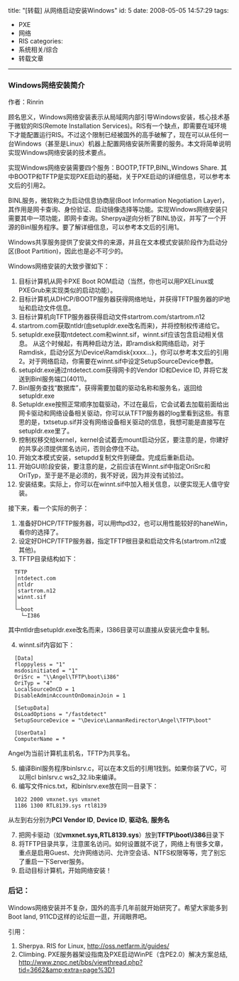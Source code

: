 title: "[转载] 从网络启动安装Windows"
id: 5
date: 2008-05-05 14:57:29
tags: 
- PXE
- 网络
- RIS
categories: 
- 系统相关/综合
- 转载文章
---

### Windows网络安装简介

作者：Rinrin

顾名思义，Windows网络安装表示从局域网内部引导Windows安装，核心技术基于微软的RIS(Remote Installation Services)。RIS有一个缺点，即需要在域环境下才能配置运行RIS。不过这个限制已经被国外的高手破解了，现在可以从任何一台Windows（甚至是Linux）机器上配置网络安装所需要的服务。本文将简单说明实现Windows网络安装的技术要点。

实现Windows网络安装需要四个服务：BOOTP,TFTP,BINL,Windows Share. 其中BOOTP和TFTP是实现PXE启动的基础，关于PXE启动的详细信息，可以参考本文后的引用2。

BINL服务，微软称之为启动信息协商层(Boot Information Negotiation Layer)，其作用是网卡查询、身份验证、启动镜像选择等功能。实现Windows网络安装只需要其中一项功能，即网卡查询。Sherpya逆向分析了BINL协议，并写了一个开源的Binl服务程序。要了解详细信息，可以参考本文后的引用1。

Windows共享服务提供了安装文件的来源，并且在文本模式安装阶段作为启动分区(Boot Partition)，因此也是必不可少的。

Windows网络安装的大致步骤如下：

1. 目标计算机从网卡PXE Boot ROM启动（当然，你也可以用PXELinux或PXEGrub来实现类似的启动功能）。
2. 目标计算机从DHCP/BOOTP服务器获得网络地址，并获得TFTP服务器的IP地址和启动文件信息。
3. 目标计算机向TFTP服务器获得启动文件startrom.com/startrom.n12
4. startrom.com获取ntldr(由setupldr.exe改名而来)，并将控制权传递给它。
5. setupldr.exe获取ntdetect.com和winnt.sif，winnt.sif应该包含启动相关信息。
   从这个时候起，有两种启动方法，即ramdisk和网络启动，对于Ramdisk，启动分区为\Device\Ramdisk{xxxx...}，你可以参考本文后的引用2。对于网络启动，你需要在winnt.sif中设定SetupSourceDevice参数。
6. setupldr.exe通过ntdetect.com获得网卡的Vendor ID和Device ID, 并将它发送到Binl服务端口(4011)。
7. Binl服务查找&ldquo;数据库&rdquo;，获得需要加载的驱动名称和服务名，返回给setupldr.exe
8. Setupldr.exe按照正常顺序加载驱动，不过在最后，它会试着去加载前面给出网卡驱动和网络设备相关驱动，你可以从TFTP服务器的log里看到这些。有意思的是，txtsetup.sif并没有网络设备相关驱动的信息，我想可能是直接写在setupldr.exe里了。
9. 控制权移交给kernel，kernel会试着去mount启动分区，要注意的是，你建好的共享必须提供匿名访问，否则会停住不动。
10. 开始文本模式安装，setupdd复制文件到硬盘。完成后重新启动。
11. 开始GUI阶段安装，要注意的是，之前应该在Winnt.sif中指定OriSrc和OriTyp，至于是不是必须的，我不好说，因为并没有试验过。
12. 安装结束。实际上，你可以在winnt.sif中加入相关信息，以便实现无人值守安装。

接下来，看一个实际的例子：

1. 准备好DHCP/TFTP服务器，可以用tftpd32，也可以用性能较好的haneWin，看你的选择了。
2. 设定好DHCP/TFTP服务器，指定TFTP根目录和启动文件名(startrom.n12或其他)。
3. TFTP目录结构如下：
```
  TFTP
  │ntdetect.com
  │ntldr
  │startrom.n12
  │winnt.sif
  │
  └─boot
    └─I386
```
其中ntldr由setupldr.exe改名而来，I386目录可以直接从安装光盘中复制。

4. winnt.sif内容如下：
```
  [Data]
  floppyless = "1"
  msdosinitiated = "1"
  OriSrc = "\\Angel\TFTP\boot\i386"
  OriTyp = "4"
  LocalSourceOnCD = 1
  DisableAdminAccountOnDomainJoin = 1
  
  [SetupData]
  OsLoadOptions = "/fastdetect"
  SetupSourceDevice = "\Device\LanmanRedirector\Angel\TFTP\boot"
  
  [UserData]
  ComputerName = *
```
  Angel为当前计算机主机名，TFTP为共享名。

5. 编译Binl服务程序binlsrv.c，可以在本文后的引用1找到。如果你装了VC，可以用cl binlsrv.c ws2_32.lib来编译。
6. 编写文件nics.txt，和binlsrv.exe放在同一目录下：
```
  1022 2000 vmxnet.sys vmxnet
  1186 1300 RTL8139.sys rtl8139
```
  从左到右分别为**PCI Vendor ID**, **Device ID**, **驱动名**, **服务名**

7. 把网卡驱动（如**vmxnet.sys,RTL8139.sys**）放到**TFTP\boot\I386**目录下
8. 将TFTP目录共享，注意匿名访问。如何设置就不说了，网络上有很多文章，重点是启用Guest、允许网络访问、允许空会话、NTFS权限等等，完了别忘了重启一下Server服务。
9. 启动目标计算机，开始网络安装！


###  后记：

  Windows网络安装并不复杂，国外的高手几年前就开始研究了。希望大家能多到Boot land, 911CD这样的论坛逛一逛，开阔眼界吧。

  引用：
  1. Sherpya. RIS for Linux, <http://oss.netfarm.it/guides/>
  2. Climbing. PXE服务器架设指南及PXE启动WinPE（含PE2.0）解决方案总结, <http://www.znpc.net/bbs/viewthread.php?tid=3662&amp;extra=page%3D1>
